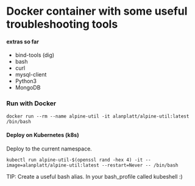 # Docker container with some useful troubleshooting tools

#### extras so far
* bind-tools (dig)
* bash
* curl
* mysql-client
* Python3
* MongoDB

### Run with Docker
```
docker run --rm --name alpine-util -it alanplatt/alpine-util:latest /bin/bash
```

#### Deploy on Kubernetes (k8s)
Deploy to the current namespace.
```
kubectl run alpine-util-$(openssl rand -hex 4) -it --image=alanplatt/alpine-util:latest --restart=Never -- /bin/bash
```
TIP: Create a useful bash alias. In your bash_profile called kubeshell :)
